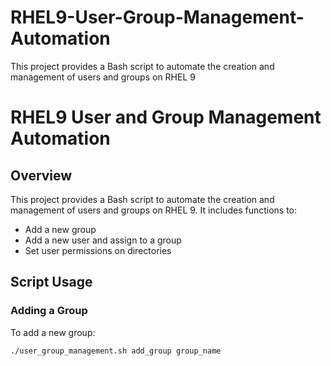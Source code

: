 # RHEL9-User-Group-Management-Automation
This project provides a Bash script to automate the creation and management of users and groups on RHEL 9
# RHEL9 User and Group Management Automation

## Overview
This project provides a Bash script to automate the creation and management of users and groups on RHEL 9. It includes functions to:
- Add a new group
- Add a new user and assign to a group
- Set user permissions on directories

## Script Usage
### Adding a Group
To add a new group:
```bash
./user_group_management.sh add_group group_name
